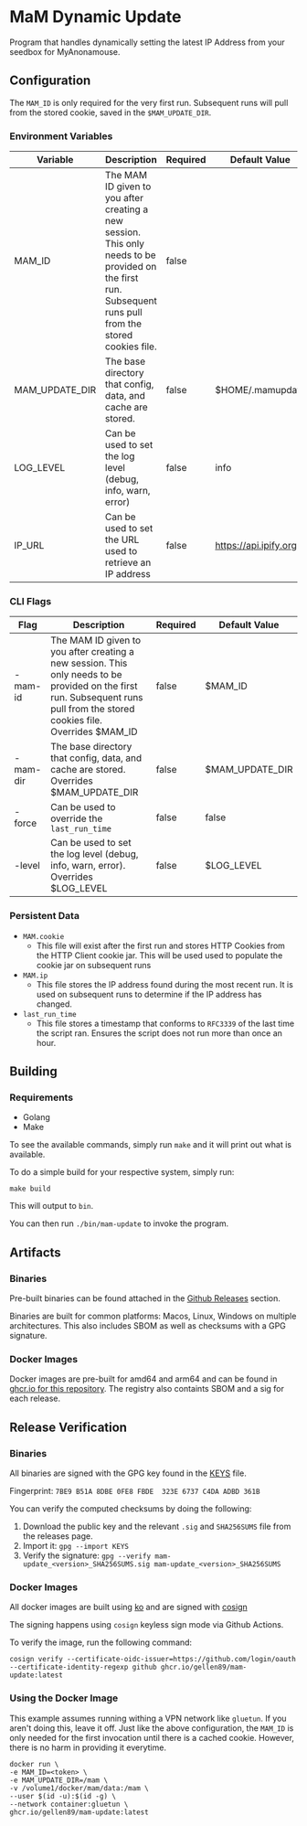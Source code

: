 # MaM Dynamic Update

Program that handles dynamically setting the latest IP Address from your seedbox for MyAnonamouse.

## Configuration

The `MAM_ID` is only required for the very first run. Subsequent runs will pull from the stored cookie, saved in the `$MAM_UPDATE_DIR`.

### Environment Variables

| Variable      | Description                                                                                                                                               | Required | Default Value         |
| ------------- | --------------------------------------------------------------------------------------------------------------------------------------------------------- | -------- | --------------------- |
| MAM_ID        | The MAM ID given to you after creating a new session. This only needs to be provided on the first run. Subsequent runs pull from the stored cookies file. | false    |                       |
| MAM_UPDATE_DIR | The base directory that config, data, and cache are stored.                                                                                               | false    | $HOME/.mamupdate      |
| LOG_LEVEL     | Can be used to set the log level (debug, info, warn, error)                                                                                               | false    | info                  |
| IP_URL        | Can be used to set the URL used to retrieve an IP address                                                                                                 | false    | https://api.ipify.org |

### CLI Flags

| Flag     | Description                                                                                                                                                                 | Required | Default Value  |
| -------- | --------------------------------------------------------------------------------------------------------------------------------------------------------------------------- | -------- | -------------- |
| -mam-id  | The MAM ID given to you after creating a new session. This only needs to be provided on the first run. Subsequent runs pull from the stored cookies file. Overrides $MAM_ID | false    | $MAM_ID        |
| -mam-dir | The base directory that config, data, and cache are stored. Overrides $MAM_UPDATE_DIR                                                                                        | false    | $MAM_UPDATE_DIR |
| -force   | Can be used to override the `last_run_time`                                                                                                                                 | false    | false          |
| -level   | Can be used to set the log level (debug, info, warn, error). Overrides $LOG_LEVEL                                                                                           | false    | $LOG_LEVEL     |

### Persistent Data

- `MAM.cookie`
  - This file will exist after the first run and stores HTTP Cookies from the HTTP Client cookie jar. This will be used used to populate the cookie jar on subsequent runs
- `MAM.ip`
  - This file stores the IP address found during the most recent run. It is used on subsequent runs to determine if the IP address has changed.
- `last_run_time`
  - This file stores a timestamp that conforms to `RFC3339` of the last time the script ran. Ensures the script does not run more than once an hour.

## Building

### Requirements

- Golang
- Make

To see the available commands, simply run `make` and it will print out what is available.

To do a simple build for your respective system, simply run:

```console
make build
```

This will output to `bin`.

You can then run `./bin/mam-update` to invoke the program.

## Artifacts

### Binaries

Pre-built binaries can be found attached in the [Github Releases](https://github.com/gellen89/mam-update/releases) section.

Binaries are built for common platforms: Macos, Linux, Windows on multiple architectures.
This also includes SBOM as well as checksums with a GPG signature.

### Docker Images

Docker images are pre-built for amd64 and arm64 and can be found in [ghcr.io for this repository](https://github.com/gellen89/mam-update/pkgs/container/mam-update).
The registry also containts SBOM and a sig for each release.

## Release Verification

### Binaries

All binaries are signed with the GPG key found in the [KEYS](./KEYS) file.

Fingerprint: `7BE9 B51A 8DBE 0FE8 FBDE  323E 6737 C4DA ADBD 361B`

You can verify the computed checksums by doing the following:

1. Download the public key and the relevant `.sig` and `SHA256SUMS` file from the releases page.
2. Import it: `gpg --import KEYS`
3. Verify the signature: `gpg --verify mam-update_<version>_SHA256SUMS.sig mam-update_<version>_SHA256SUMS`

### Docker Images

All docker images are built using [ko](https://ko.build) and are signed with [cosign](https://github.com/sigstore/cosign)

The signing happens using `cosign` keyless sign mode via Github Actions.

To verify the image, run the following command:

```
cosign verify --certificate-oidc-issuer=https://github.com/login/oauth --certificate-identity-regexp github ghcr.io/gellen89/mam-update:latest
```

### Using the Docker Image

This example assumes running withing a VPN network like `gluetun`. If you aren't doing this, leave it off.
Just like the above configuration, the `MAM_ID` is only needed for the first invocation until there is a cached cookie. However, there is no harm in providing it everytime.

```
docker run \
-e MAM_ID=<token> \
-e MAM_UPDATE_DIR=/mam \
-v /volume1/docker/mam/data:/mam \
--user $(id -u):$(id -g) \
--network container:gluetun \
ghcr.io/gellen89/mam-update:latest
```
